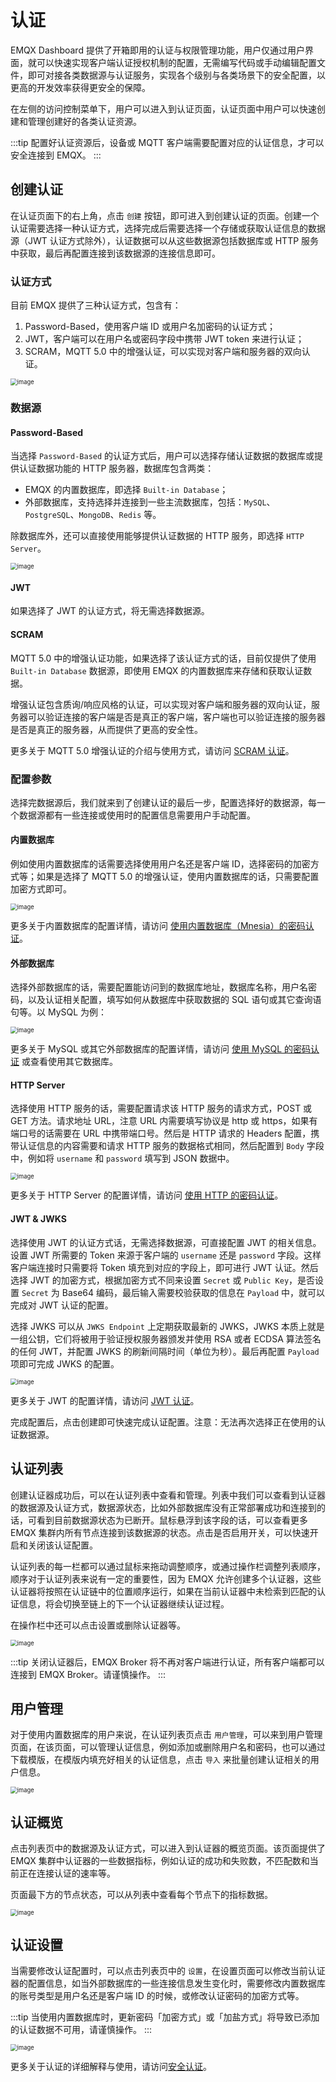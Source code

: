 # 认证

EMQX Dashboard 提供了开箱即用的认证与权限管理功能，用户仅通过用户界面，就可以快速实现客户端认证授权机制的配置，无需编写代码或手动编辑配置文件，即可对接各类数据源与认证服务，实现各个级别与各类场景下的安全配置，以更高的开发效率获得更安全的保障。

在左侧的访问控制菜单下，用户可以进入到认证页面，认证页面中用户可以快速创建和管理创建好的各类认证资源。

:::tip
配置好认证资源后，设备或 MQTT 客户端需要配置对应的认证信息，才可以安全连接到 EMQX。
:::

## 创建认证

在认证页面下的右上角，点击 `创建` 按钮，即可进入到创建认证的页面。创建一个认证需要选择一种认证方式，选择完成后需要选择一个存储或获取认证信息的数据源（JWT 认证方式除外），认证数据可以从这些数据源包括数据库或 HTTP 服务中获取，最后再配置连接到该数据源的连接信息即可。

### 认证方式

目前 EMQX 提供了三种认证方式，包含有：

1. Password-Based，使用客户端 ID 或用户名加密码的认证方式；
2. JWT，客户端可以在用户名或密码字段中携带 JWT token 来进行认证；
3. SCRAM，MQTT 5.0 中的增强认证，可以实现对客户端和服务器的双向认证。

<img src="./assets/create-authn.png" alt="image" style="zoom:67%;" />

### 数据源

#### Password-Based

当选择 `Password-Based` 的认证方式后，用户可以选择存储认证数据的数据库或提供认证数据功能的 HTTP 服务器，数据库包含两类：

- EMQX 的内置数据库，即选择 `Built-in Database`；
- 外部数据库，支持选择并连接到一些主流数据库，包括：`MySQL`、`PostgreSQL`、`MongoDB`、`Redis` 等。

除数据库外，还可以直接使用能够提供认证数据的 HTTP 服务，即选择 `HTTP Server`。

<img src="./assets/authn-data-source.png" alt="image" style="zoom:67%;" />

#### JWT

如果选择了 JWT 的认证方式，将无需选择数据源。

#### SCRAM

MQTT 5.0 中的增强认证功能，如果选择了该认证方式的话，目前仅提供了使用 `Built-in Database` 数据源，即使用 EMQX 的内置数据库来存储和获取认证数据。

增强认证包含质询/响应风格的认证，可以实现对客户端和服务器的双向认证，服务器可以验证连接的客户端是否是真正的客户端，客户端也可以验证连接的服务器是否是真正的服务器，从而提供了更高的安全性。

更多关于 MQTT 5.0 增强认证的介绍与使用方式，请访问 [SCRAM 认证](../access-control/authn/scram.md)。

### 配置参数

选择完数据源后，我们就来到了创建认证的最后一步，配置选择好的数据源，每一个数据源都有一些连接或使用时的配置信息需要用户手动配置。

#### 内置数据库

例如使用内置数据库的话需要选择使用用户名还是客户端 ID，选择密码的加密方式等；如果是选择了 MQTT 5.0 的增强认证，使用内置数据库的话，只需要配置加密方式即可。

<img src="./assets/authn-built-db-config.png" alt="image" style="zoom:67%;" />

更多关于内置数据库的配置详情，请访问 [使用内置数据库（Mnesia）的密码认证](../access-control/authn/mnesia.md)。

#### 外部数据库

选择外部数据库的话，需要配置能访问到的数据库地址，数据库名称，用户名密码，以及认证相关配置，填写如何从数据库中获取数据的 SQL 语句或其它查询语句等。以 MySQL 为例：

<img src="./assets/authn-mysql-config.png" alt="image" style="zoom:67%;" />

更多关于 MySQL 或其它外部数据库的配置详情，请访问 [使用 MySQL 的密码认证](../access-control/authn/mysql.md) 或查看使用其它数据库。

#### HTTP Server

选择使用 HTTP 服务的话，需要配置请求该 HTTP 服务的请求方式，POST 或 GET 方法。请求地址 URL，注意 URL 内需要填写协议是 http 或 https，如果有端口号的话需要在 URL 中携带端口号。然后是 HTTP 请求的 Headers 配置，携带认证信息的内容需要和请求 HTTP 服务的数据格式相同，然后配置到 `Body` 字段中，例如将 `username` 和 `password` 填写到 JSON 数据中。

<img src="./assets/authn-http-config.png" alt="image" style="zoom:67%;" />

更多关于 HTTP Server 的配置详情，请访问 [使用 HTTP 的密码认证](../access-control/authn/http.md)。

#### JWT & JWKS

选择使用 JWT 的认证方式话，无需选择数据源，可直接配置 JWT 的相关信息。设置 JWT 所需要的 Token 来源于客户端的 `username` 还是 `password` 字段。这样客户端连接时只需要将 Token 填充到对应的字段上，即可进行 JWT 认证。然后选择 JWT 的加密方式，根据加密方式不同来设置 `Secret` 或 `Public Key`，是否设置 `Secret` 为 Base64 编码，最后输入需要校验获取的信息在 `Payload` 中，就可以完成对 JWT 认证的配置。

选择 JWKS 可以从 `JWKS Endpoint` 上定期获取最新的 JWKS，JWKS 本质上就是一组公钥，它们将被用于验证授权服务器颁发并使用 RSA 或者 ECDSA 算法签名的任何 JWT，并配置 JWKS 的刷新间隔时间（单位为秒）。最后再配置 `Payload` 项即可完成 JWKS 的配置。

<img src="./assets/authn-jwt-config.png" alt="image" style="zoom:67%;" />

更多关于 JWT 的配置详情，请访问 [JWT 认证](../access-control/authn/jwt.md)。

完成配置后，点击创建即可快速完成认证配置。注意：无法再次选择正在使用的认证数据源。

## 认证列表

创建认证器成功后，可以在认证列表中查看和管理。列表中我们可以查看到认证器的数据源及认证方式，数据源状态，比如外部数据库没有正常部署成功和连接到的话，可看到目前数据源状态为已断开。鼠标悬浮到该字段的话，可以查看更多 EMQX 集群内所有节点连接到该数据源的状态。点击是否启用开关，可以快速开启和关闭该认证配置。

认证列表的每一栏都可以通过鼠标来拖动调整顺序，或通过操作栏调整列表顺序，顺序对于认证列表来说有一定的重要性，因为 EMQX 允许创建多个认证器，这些认证器将按照在认证链中的位置顺序运行，如果在当前认证器中未检索到匹配的认证信息，将会切换至链上的下一个认证器继续认证过程。

在操作栏中还可以点击设置或删除认证器等。

<img src="./assets/authn-list.png" alt="image" style="zoom:67%;" />

:::tip
关闭认证器后，EMQX Broker 将不再对客户端进行认证，所有客户端都可以连接到 EMQX Broker。请谨慎操作。
:::

## 用户管理

对于使用内置数据库的用户来说，在认证列表页点击 `用户管理`，可以来到用户管理页面，在该页面，可以管理认证信息，例如添加或删除用户名和密码，也可以通过下载模版，在模版内填充好相关的认证信息，点击 `导入` 来批量创建认证相关的用户信息。

<img src="./assets/authn-users.png" alt="image" style="zoom:67%;" />

## 认证概览

点击列表页中的数据源及认证方式，可以进入到认证器的概览页面。该页面提供了 EMQX 集群中认证器的一些数据指标，例如认证的成功和失败数，不匹配数和当前正在连接认证的速率等。

页面最下方的节点状态，可以从列表中查看每个节点下的指标数据。

<img src="./assets/authn-overview.png" alt="image" style="zoom:67%;" />

## 认证设置

当需要修改认证配置时，可以点击列表页中的 `设置`，在设置页面可以修改当前认证器的配置信息，如当外部数据库的一些连接信息发生变化时，需要修改内置数据库的账号类型是用户名还是客户端 ID 的时候，或修改认证密码的加密方式等。

:::tip
当使用内置数据库时，更新密码「加密方式」或「加盐方式」将导致已添加的认证数据不可用，请谨慎操作。
:::

<img src="./assets/authn-settings.png" alt="image" style="zoom:67%;" />

更多关于认证的详细解释与使用，请访问[安全认证](../access-control/authn/authn.md)。
